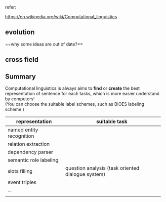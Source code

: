 refer:

https://en.wikipedia.org/wiki/Computational_linguistics

## evolution

==why some ideas are out of date?==





## cross field





## Summary

Computational linguistics is always aims to **find** or **create** the best representation of sentence for each tasks, which is more easier understand by computers! <br>(You can choose the suitable label schemes, such as BIOES labeling scheme.)

| representation           | suitable task                                     |
| ------------------------ | ------------------------------------------------- |
| named entity recognition |                                                   |
| relation extraction      |                                                   |
| dependency parser        |                                                   |
| semantic role labeling   |                                                   |
| slots filling            | question analysis (task oriented dialogue system) |
| event triples            |                                                   |
| ...                      |                                                   |
|                          |                                                   |













